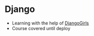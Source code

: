 # Django

- Learning with the help of [DjangoGirls](https://tutorial.djangogirls.org/en/)
- Course covered until deploy
